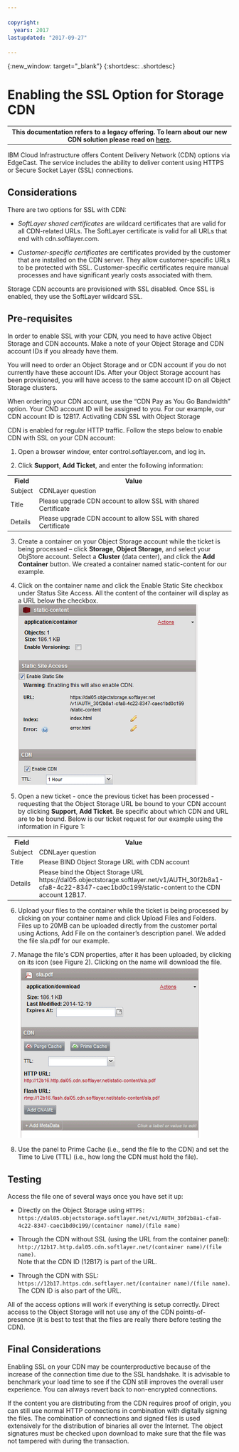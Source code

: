 ```yaml
---

copyright:
  years: 2017
lastupdated: "2017-09-27"

---
```

{:new_window: target="_blank"}
{:shortdesc: .shortdesc}

# Enabling the SSL Option for Storage CDN


<table class="wrapped">
        <colgroup>
          <col/>
        </colgroup>
        <tbody>
          <tr>
            <th>This documentation refers to a legacy offering. To learn about our new CDN solution please read on <a href="https://console.bluemix.net/docs/infrastructure/CDN/about.html#about-cdn">here</a>.</th>
          </tr>
        </tbody>
</table>

IBM Cloud Infrastructure offers Content Delivery Network (CDN) options via EdgeCast. The service includes the ability to deliver content using HTTPS or Secure Socket Layer (SSL) connections. 


## Considerations

There are two options for SSL with CDN:

- *SoftLayer shared certificates* are wildcard certificates that are valid for all CDN-related URLs. The SoftLayer certificate is valid for all URLs that end with cdn.softlayer.com.

- *Customer-specific certificates* are certificates provided by the customer that are installed on the CDN server. They allow customer-specific URLs to be protected with SSL. Customer-specific certificates require manual processes and have significant yearly costs associated with them.

Storage CDN accounts are provisioned with SSL disabled. Once SSL is enabled, they use the SoftLayer wildcard SSL.


## Pre-requisites  

In order to enable SSL with your CDN, you need to have active Object Storage and CDN accounts. Make a note of your Object Storage and CDN account IDs if you already have them.

You will need to order an Object Storage and or CDN account if you do not currently have these account IDs. After your Object Storage account has been provisioned, you will have access to the same account ID on all Object Storage clusters.

When ordering your CDN account, use the “CDN Pay as You Go Bandwidth” option. Your CND account ID will be assigned to you. For our example, our CDN account ID is 12B17.
Activating CDN SSL with Object Storage

CDN is enabled for regular HTTP traffic. Follow the steps below to enable CDN with SSL on your CDN account:

1. Open a browser window, enter control.softlayer.com, and log in.

2. Click **Support**, **Add Ticket**, and enter the following information:
 <table><tbody>
 <tr><th>Field</th><th>Value</th></tr>
 <tr><td>Subject</td><td>CDNLayer question</td></tr>
 <tr><td>Title</td><td>Please upgrade CDN account to allow SSL with shared Certificate</td></tr>
 <tr><td>Details</td><td>Please upgrade CDN account to allow SSL with shared Certificate</td></tr>
 </tbody></table>

3. Create a container on your Object Storage account while the ticket is being processed – click **Storage**, **Object Storage**, and select your ObjStore account. Select a **Cluster** (data center), and click the **Add Container** button. We created a container named static-content for our example. 

4. Click on the container name and click the Enable Static Site checkbox under Status Site Access. All the content of the container will display as a URL below the checkbox. <br/> ![Container description panel](/images/cdn_fig1.png)

5. Open a new ticket - once the previous ticket has been processed - requesting that the Object Storage URL be bound to your CDN account by clicking **Support**, **Add Ticket**.
   Be specific about which CDN and URL are to be bound. Below is our ticket request for our example using the information in Figure 1:
 <table><tbody>
 <tr><th>Field</th><th>Value</th></tr>
 <tr><td>Subject</td><td>CDNLayer question</td></tr>
 <tr><td>Title</td><td>Please BIND Object Storage URL with CDN account</td></tr>
 <tr><td>Details</td><td>Please bind the Object Storage URL https://dal05.objectstorage.softlayer.net/v1/AUTH_30f2b8a1-cfa8-4c22-8347-caec1bd0c199/static-content to the CDN account 12B17.</td></tr>
 </tbody></table>

6. Upload your files to the container while the ticket is being processed by clicking on your container name and click Upload Files and Folders.
   Files up to 20MB can be uploaded directly from the customer portal using Actions, Add File on the container’s description panel. We added the file sla.pdf for our example.  

7. Manage the file's CDN properties, after it has been uploaded, by clicking on its icon (see Figure 2). Clicking on the name will download the file. </br>
![Figure 2: File within an Object Storage panel](/images/cdn_fig2.png)

8. Use the panel to Prime Cache (i.e., send the file to the CDN) and set the Time to Live (TTL) (i.e., how long the CDN must hold the file).

## Testing

Access the file one of several ways once you have set it up:

- Directly on the Object Storage using `HTTPS: https://dal05.objectstorage.softlayer.net/v1/AUTH_30f2b8a1-cfa8-4c22-8347-caec1bd0c199/(container name)/(file name)`

- Through the CDN without SSL (using the URL from the container panel): `http://12b17.http.dal05.cdn.softlayer.net/(container name)/(file name)`. <br/> Note that the CDN ID (12B17) is part of the URL.

- Through the CDN with SSL: `https://12b17.https.cdn.softlayer.net/(container name)/(file name)`. <br/>The CDN ID is also part of the URL.

All of the access options will work if everything is setup correctly. Direct access to the Object Storage will not use any of the CDN points-of-presence (it is best to test that the files are really there before testing the CDN).

## Final Considerations

Enabling SSL on your CDN may be counterproductive because of the increase of the connection time due to the SSL handshake. It is advisable to benchmark your load time to see if the CDN still improves the overall user experience. You can always revert back to non-encrypted connections.

If the content you are distributing from the CDN requires proof of origin, you can still use normal HTTP connections in combination with digitally signing the files. The combination of connections and signed files is used extensively for the distribution of binaries all over the Internet. The object signatures must be checked upon download to make sure that the file was not tampered with during the transaction.
